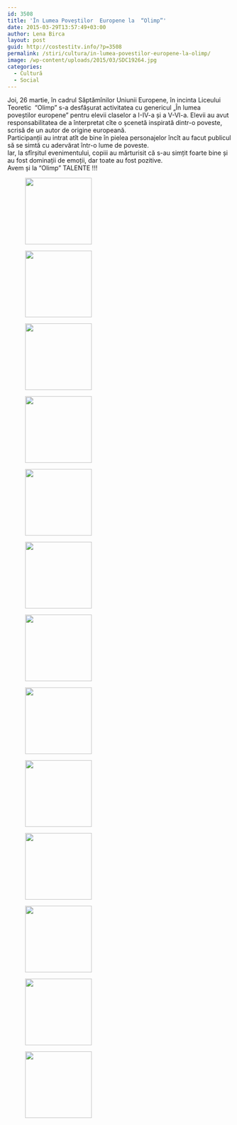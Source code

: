 ```yaml
---
id: 3508
title: 'În Lumea Poveștilor  Europene la  “Olimp”'
date: 2015-03-29T13:57:49+03:00
author: Lena Birca
layout: post
guid: http://costestitv.info/?p=3508
permalink: /stiri/cultura/in-lumea-povestilor-europene-la-olimp/
image: /wp-content/uploads/2015/03/SDC19264.jpg
categories:
  - Cultură
  - Social
---
```

Joi, 26 martie, în cadrul Săptămînilor Uniunii Europene, în incinta Liceului Teoretic  “Olimp” s-a desfășurat activitatea cu genericul „În lumea poveștilor europene” pentru elevii claselor a I-IV-a și a V-VI-a. Elevii au avut responsabilitatea de a înterpretat cîte o șcenetă inspirată dintr-o poveste, scrisă de un autor de origine europeană.  
Participanții au intrat atît de bine în pielea personajelor încît au facut publicul să se simtă cu adervărat într-o lume de poveste.  
Iar, la sfîrșitul evenimentului, copiii au mărturisit că s-au simțit foarte bine și au fost dominații de emoții, dar toate au fost pozitive.  
Avem și la “Olimp” TALENTE !!!

<div id='gallery-28' class='gallery galleryid-3508 gallery-columns-3 gallery-size-thumbnail'>
  <figure class='gallery-item'> 
  
  <div class='gallery-icon landscape'>
    <a href='http://costestitv.ddev.local/stiri/cultura/in-lumea-povestilor-europene-la-olimp/attachment/sdc19248/'><img width="150" height="150" src="http://costestitv.ddev.local/wp-content/uploads/2015/03/SDC19248-150x150.jpg" class="attachment-thumbnail size-thumbnail" alt="" /></a>
  </div></figure><figure class='gallery-item'> 
  
  <div class='gallery-icon landscape'>
    <a href='http://costestitv.ddev.local/stiri/cultura/in-lumea-povestilor-europene-la-olimp/attachment/sdc19249/'><img width="150" height="150" src="http://costestitv.ddev.local/wp-content/uploads/2015/03/SDC19249-150x150.jpg" class="attachment-thumbnail size-thumbnail" alt="" /></a>
  </div></figure><figure class='gallery-item'> 
  
  <div class='gallery-icon landscape'>
    <a href='http://costestitv.ddev.local/stiri/cultura/in-lumea-povestilor-europene-la-olimp/attachment/sdc19250/'><img width="150" height="150" src="http://costestitv.ddev.local/wp-content/uploads/2015/03/SDC19250-150x150.jpg" class="attachment-thumbnail size-thumbnail" alt="" /></a>
  </div></figure><figure class='gallery-item'> 
  
  <div class='gallery-icon landscape'>
    <a href='http://costestitv.ddev.local/stiri/cultura/in-lumea-povestilor-europene-la-olimp/attachment/sdc19251/'><img width="150" height="150" src="http://costestitv.ddev.local/wp-content/uploads/2015/03/SDC19251-150x150.jpg" class="attachment-thumbnail size-thumbnail" alt="" /></a>
  </div></figure><figure class='gallery-item'> 
  
  <div class='gallery-icon landscape'>
    <a href='http://costestitv.ddev.local/stiri/cultura/in-lumea-povestilor-europene-la-olimp/attachment/sdc19253/'><img width="150" height="150" src="http://costestitv.ddev.local/wp-content/uploads/2015/03/SDC19253-150x150.jpg" class="attachment-thumbnail size-thumbnail" alt="" /></a>
  </div></figure><figure class='gallery-item'> 
  
  <div class='gallery-icon landscape'>
    <a href='http://costestitv.ddev.local/stiri/cultura/in-lumea-povestilor-europene-la-olimp/attachment/sdc19257/'><img width="150" height="150" src="http://costestitv.ddev.local/wp-content/uploads/2015/03/SDC19257-150x150.jpg" class="attachment-thumbnail size-thumbnail" alt="" /></a>
  </div></figure><figure class='gallery-item'> 
  
  <div class='gallery-icon landscape'>
    <a href='http://costestitv.ddev.local/stiri/cultura/in-lumea-povestilor-europene-la-olimp/attachment/sdc19260/'><img width="150" height="150" src="http://costestitv.ddev.local/wp-content/uploads/2015/03/SDC19260-150x150.jpg" class="attachment-thumbnail size-thumbnail" alt="" /></a>
  </div></figure><figure class='gallery-item'> 
  
  <div class='gallery-icon landscape'>
    <a href='http://costestitv.ddev.local/stiri/cultura/in-lumea-povestilor-europene-la-olimp/attachment/sdc19262/'><img width="150" height="150" src="http://costestitv.ddev.local/wp-content/uploads/2015/03/SDC19262-150x150.jpg" class="attachment-thumbnail size-thumbnail" alt="" /></a>
  </div></figure><figure class='gallery-item'> 
  
  <div class='gallery-icon landscape'>
    <a href='http://costestitv.ddev.local/stiri/cultura/in-lumea-povestilor-europene-la-olimp/attachment/sdc19273/'><img width="150" height="150" src="http://costestitv.ddev.local/wp-content/uploads/2015/03/SDC19273-150x150.jpg" class="attachment-thumbnail size-thumbnail" alt="" /></a>
  </div></figure><figure class='gallery-item'> 
  
  <div class='gallery-icon landscape'>
    <a href='http://costestitv.ddev.local/stiri/cultura/in-lumea-povestilor-europene-la-olimp/attachment/sdc19274/'><img width="150" height="150" src="http://costestitv.ddev.local/wp-content/uploads/2015/03/SDC19274-150x150.jpg" class="attachment-thumbnail size-thumbnail" alt="" /></a>
  </div></figure><figure class='gallery-item'> 
  
  <div class='gallery-icon landscape'>
    <a href='http://costestitv.ddev.local/stiri/cultura/in-lumea-povestilor-europene-la-olimp/attachment/sdc19276/'><img width="150" height="150" src="http://costestitv.ddev.local/wp-content/uploads/2015/03/SDC19276-150x150.jpg" class="attachment-thumbnail size-thumbnail" alt="" /></a>
  </div></figure><figure class='gallery-item'> 
  
  <div class='gallery-icon landscape'>
    <a href='http://costestitv.ddev.local/stiri/cultura/in-lumea-povestilor-europene-la-olimp/attachment/sdc19284/'><img width="150" height="150" src="http://costestitv.ddev.local/wp-content/uploads/2015/03/SDC19284-150x150.jpg" class="attachment-thumbnail size-thumbnail" alt="" /></a>
  </div></figure><figure class='gallery-item'> 
  
  <div class='gallery-icon landscape'>
    <a href='http://costestitv.ddev.local/stiri/cultura/in-lumea-povestilor-europene-la-olimp/attachment/sdc19285/'><img width="150" height="150" src="http://costestitv.ddev.local/wp-content/uploads/2015/03/SDC19285-150x150.jpg" class="attachment-thumbnail size-thumbnail" alt="" /></a>
  </div></figure>
</div>